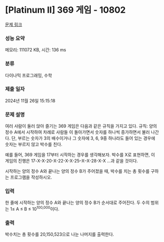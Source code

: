 # [Platinum II] 369 게임 - 10802 

[문제 링크](https://www.acmicpc.net/problem/10802) 

### 성능 요약

메모리: 111072 KB, 시간: 136 ms

### 분류

다이나믹 프로그래밍, 수학

### 제출 일자

2024년 11월 26일 15:15:18

### 문제 설명

<p>여러 사람이 둘러 앉아 즐기는 369 게임은 다음과 같은 규칙을 가지고 있다. 규칙: 양의 정수 A에서 시작하여 차례로 사람들 이 돌아가면서 숫자를 하나씩 증가하면서 불러 나간다. 단, 부르는 숫자가 3의 배수이거나 그 숫자에 3, 6, 9중 하나라도 들어 있는 경우에 숫자는 부르지 않고 박수를 친다. </p>

<p>예를 들어, 369 게임을 17부터 시작하는 경우를 생각해보자. 박수를 X로 표현하면, 이 게임의 진행은 17-X-X-20-X-22-X-X-25–X–X-28-X-X …과 같을 것이다. </p>

<p>시작하는 양의 정수 A와 끝나는 양의 정수 B가 주어졌을 때, 박수를 치는 총 횟수를 구하는 프로그램을 작성하시오.</p>

### 입력 

 <p>한 줄에 시작하는 양의 정수 A와 끝나는 양의 정수 B가 순서대로 주어진다. 두 수의 범위는 1≤ A ≤ B ≤ 10<sup>100,000</sup>이다.</p>

### 출력 

 <p>박수치는 총 횟수를 20,150,523으로 나눈 나머지를 출력한다. </p>

